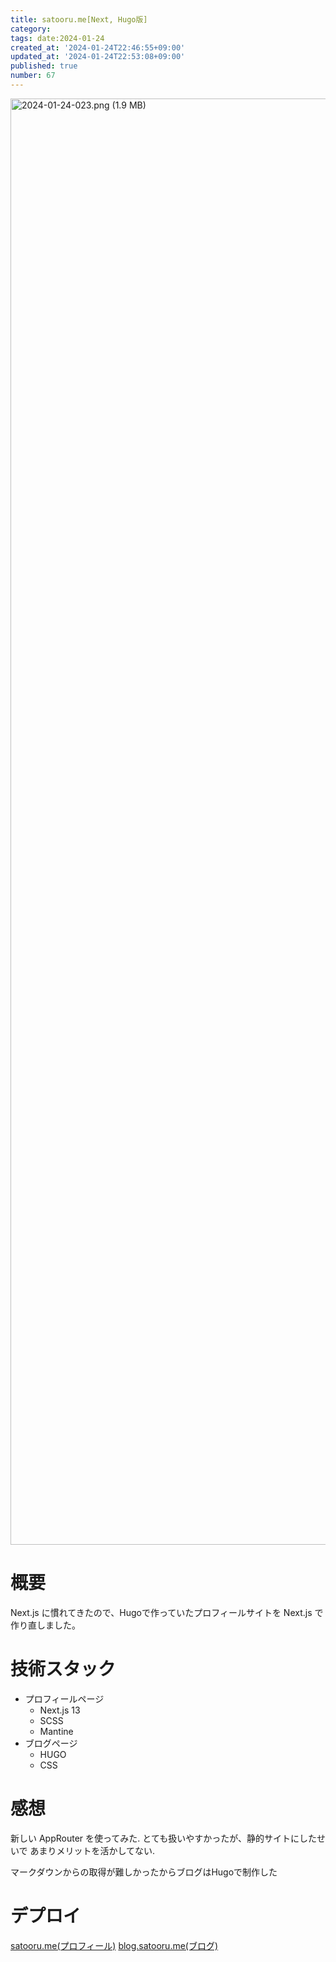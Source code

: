 ```yaml
---
title: satooru.me[Next, Hugo版]
category:
tags: date:2024-01-24
created_at: '2024-01-24T22:46:55+09:00'
updated_at: '2024-01-24T22:53:08+09:00'
published: true
number: 67
---
```


<img width="2314" alt="2024-01-24-023.png (1.9 MB)" src="https://img.esa.io/uploads/production/attachments/21347/2024/01/24/148142/7f2ee35d-060f-4351-8d7a-edc18931cdaf.png">


# 概要
Next.js に慣れてきたので、Hugoで作っていたプロフィールサイトを Next.js で作り直しました。

# 技術スタック
- プロフィールページ
    - Next.js 13
     - SCSS
     - Mantine
 - ブログページ
     - HUGO
     - CSS

# 感想
新しい AppRouter を使ってみた.
とても扱いやすかったが、静的サイトにしたせいで
あまりメリットを活かしてない.

マークダウンからの取得が難しかったからブログはHugoで制作した

# デプロイ
[satooru.me(プロフィール)](https://satooru.me)
[blog.satooru.me(ブログ)](https://blog.satooru.me)

